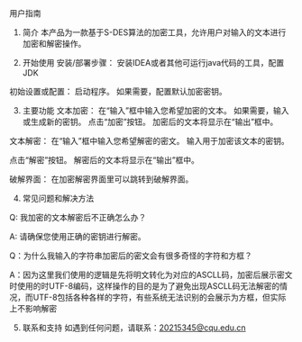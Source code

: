 用户指南
1. 简介
  本产品为一款基于S-DES算法的加密工具，允许用户对输入的文本进行加密和解密操作。

2. 开始使用
  安装/部署步骤：
  安装IDEA或者其他可运行java代码的工具，配置JDK
  
  初始设置或配置：
  启动程序。
  如果需要，配置默认加密密钥。

3. 主要功能
  文本加密：
  在“输入”框中输入您希望加密的文本。
  如果需要，输入或生成新的密钥。
  点击“加密”按钮。
  加密后的文本将显示在“输出”框中。

  文本解密：
  在“输入”框中输入您希望解密的密文。
  输入用于加密该文本的密钥。
  
  点击“解密”按钮。
  解密后的文本将显示在“输出”框中。
  
  破解界面：
  在加密解密界面里可以跳转到破解界面。

4. 常见问题和解决方法

Q: 我加密的文本解密后不正确怎么办？

A: 请确保您使用正确的密钥进行解密。


Q：为什么我输入的字符串加密后的密文会有很多奇怪的字符和方框？

A：因为这里我们使用的逻辑是先将明文转化为对应的ASCLL码，加密后展示密文时使用的时UTF-8编码，这样操作的目的是为了避免出现ASCLL码无法解密的情况，而UTF-8包括各种各样的字符，有些系统无法识别的会展示为方框，但实际上不影响解密

5. 联系和支持
如遇到任何问题，请联系：20215345@cqu.edu.cn
